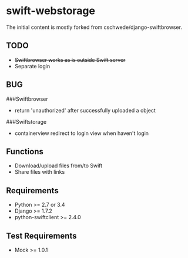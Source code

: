 swift-webstorage
================

The initial content is mostly forked from cschwede/django-swiftbrowser.

TODO
---------------
- ~~Swiftbrowser works as is outside Swift server~~
- Separate login

BUG
---------------
###Swiftbrowser
- return 'unauthorized' after successfully uploaded a object

###Swiftstorage
- containerview redirect to login view when haven't login

Functions
---------------
- Download/upload files from/to Swift
- Share files with links

Requirements
---------------
- Python >= 2.7 or 3.4
- Django >= 1.7.2
- python-swiftclient >= 2.4.0


Test Requirements
----------------
- Mock >= 1.0.1
